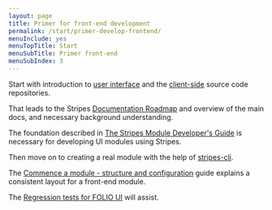 ```yaml
---
layout: page
title: Primer for front-end development
permalink: /start/primer-develop-frontend/
menuInclude: yes
menuTopTitle: Start
menuSubTitle: Primer front-end
menuSubIndex: 3
---
```


Start with introduction to [user interface](/guides/#user-interface)
and the [client-side](/source-code/#client-side) source code repositories.

That leads to the Stripes [Documentation Roadmap](https://github.com/folio-org/stripes-core/blob/master/README.md#documentation-roadmap) and overview of the main docs, and necessary background understanding.

The foundation described in
[The Stripes Module Developer's Guide](https://github.com/folio-org/stripes-core/blob/master/doc/dev-guide.md) is necessary for developing UI modules using Stripes.

Then move on to creating a real module with the help of [stripes-cli](https://github.com/folio-org/stripes-cli).

The [Commence a module - structure and configuration](/guides/commence-a-module/) guide explains a consistent layout for a front-end module.

The [Regression tests for FOLIO UI](https://github.com/folio-org/ui-testing) will assist.
